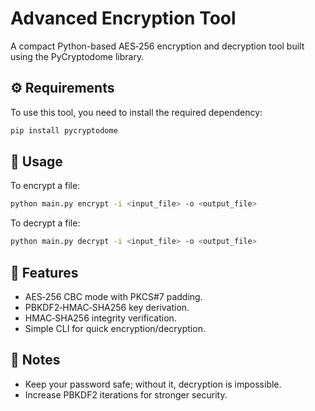 # Advanced Encryption Tool

A compact Python-based AES‑256 encryption and decryption tool built using the PyCryptodome library.

## ⚙️ Requirements

To use this tool, you need to install the required dependency:

```bash
pip install pycryptodome
```

## 🚀 Usage

To encrypt a file:

```bash
python main.py encrypt -i <input_file> -o <output_file>
```

To decrypt a file:

```bash
python main.py decrypt -i <input_file> -o <output_file>
```

## 📌 Features

- AES‑256 CBC mode with PKCS#7 padding.
- PBKDF2‑HMAC‑SHA256 key derivation.
- HMAC‑SHA256 integrity verification.
- Simple CLI for quick encryption/decryption.

## 🔐 Notes

- Keep your password safe; without it, decryption is impossible.
- Increase PBKDF2 iterations for stronger security.

